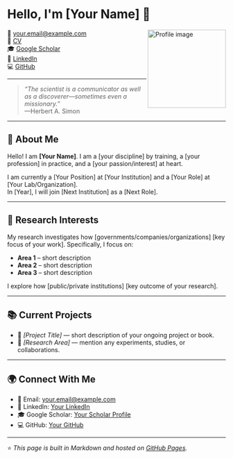 # Hello, I'm [Your Name] 👋

<img src="your-profile-image.jpg" alt="Profile image" width="180" align="right" />

📧 [your.email@example.com](mailto:your.email@example.com)  
📄 [CV](#)  
🎓 [Google Scholar](#)  
💼 [LinkedIn](#)  
💻 [GitHub](#)  

---

> *“The scientist is a communicator as well as a discoverer—sometimes even a missionary.”*  
> —Herbert A. Simon  

---

## 👋 About Me  

Hello! I am **[Your Name]**. I am a [your discipline] by training, a [your profession] in practice, and a [your passion/interest] at heart.  

I am currently a [Your Position] at [Your Institution] and a [Your Role] at [Your Lab/Organization].  
In [Year], I will join [Next Institution] as a [Next Role].  

---

## 🔬 Research Interests  

My research investigates how [governments/companies/organizations] [key focus of your work]. Specifically, I focus on:  

- **Area 1** – short description  
- **Area 2** – short description  
- **Area 3** – short description  

I explore how [public/private institutions] [key outcome of your research].  

---

## 📚 Current Projects  

- 📖 *[Project Title]* — short description of your ongoing project or book.  
- 🧪 *[Research Area]* — mention any experiments, studies, or collaborations.  

---

## 🌍 Connect With Me  

- 📧 Email: [your.email@example.com](mailto:your.email@example.com)  
- 💼 LinkedIn: [Your LinkedIn](#)  
- 🎓 Google Scholar: [Your Scholar Profile](#)  
- 💻 GitHub: [Your GitHub](#)  

---

⭐ _This page is built in Markdown and hosted on [GitHub Pages](https://pages.github.com/)._  
